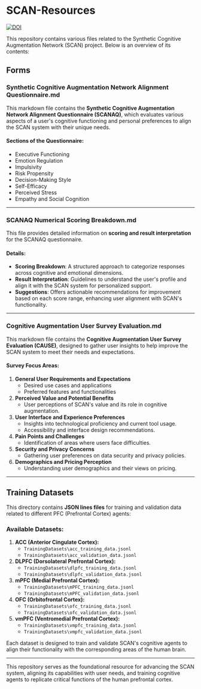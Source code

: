 # SCAN-Resources

[![DOI](https://zenodo.org/badge/885073150.svg)](https://doi.org/10.5281/zenodo.14053202)

This repository contains various files related to the Synthetic Cognitive Augmentation Network (SCAN) project. Below is an overview of its contents:

## **Forms**

### **Synthetic Cognitive Augmentation Network Alignment Questionnaire.md**
This markdown file contains the **Synthetic Cognitive Augmentation Network Alignment Questionnaire (SCANAQ)**, which evaluates various aspects of a user's cognitive functioning and personal preferences to align the SCAN system with their unique needs.

#### **Sections of the Questionnaire:**
- Executive Functioning
- Emotion Regulation
- Impulsivity
- Risk Propensity
- Decision-Making Style
- Self-Efficacy
- Perceived Stress
- Empathy and Social Cognition

---

### **SCANAQ Numerical Scoring Breakdown.md**
This file provides detailed information on **scoring and result interpretation** for the SCANAQ questionnaire.  

#### **Details:**
- **Scoring Breakdown**: A structured approach to categorize responses across cognitive and emotional dimensions.
- **Result Interpretation**: Guidelines to understand the user's profile and align it with the SCAN system for personalized support.
- **Suggestions**: Offers actionable recommendations for improvement based on each score range, enhancing user alignment with SCAN's functionality.

---

### **Cognitive Augmentation User Survey Evaluation.md**
This markdown file contains the **Cognitive Augmentation User Survey Evaluation (CAUSE)**, designed to gather user insights to help improve the SCAN system to meet their needs and expectations.

#### **Survey Focus Areas:**
1. **General User Requirements and Expectations**
   - Desired use cases and applications
   - Preferred features and functionalities
2. **Perceived Value and Potential Benefits**
   - User perceptions of SCAN's value and its role in cognitive augmentation.
3. **User Interface and Experience Preferences**
   - Insights into technological proficiency and current tool usage.
   - Accessibility and interface design recommendations.
4. **Pain Points and Challenges**
   - Identification of areas where users face difficulties.
5. **Security and Privacy Concerns**
   - Gathering user preferences on data security and privacy policies.
6. **Demographics and Pricing Perception**
   - Understanding user demographics and their views on pricing.

---

## **Training Datasets**

This directory contains **JSON lines files** for training and validation data related to different PFC (Prefrontal Cortex) agents:

### **Available Datasets:**
1. **ACC (Anterior Cingulate Cortex):**
   - `TrainingDatasets\acc_training_data.jsonl`
   - `TrainingDatasets\acc_validation_data.jsonl`
2. **DLPFC (Dorsolateral Prefrontal Cortex):**
   - `TrainingDatasets\dlpfc_training_data.jsonl`
   - `TrainingDatasets\dlpfc_validation_data.jsonl`
3. **mPFC (Medial Prefrontal Cortex):**
   - `TrainingDatasets\mPFC_training_data.jsonl`
   - `TrainingDatasets\mPFC_validation_data.jsonl`
4. **OFC (Orbitofrontal Cortex):**
   - `TrainingDatasets\ofc_training_data.jsonl`
   - `TrainingDatasets\ofc_validation_data.jsonl`
5. **vmPFC (Ventromedial Prefrontal Cortex):**
   - `TrainingDatasets\vmpfc_training_data.jsonl`
   - `TrainingDatasets\vmpfc_validation_data.jsonl`

Each dataset is designed to train and validate SCAN's cognitive agents to align their functionality with the corresponding areas of the human brain.

---

This repository serves as the foundational resource for advancing the SCAN system, aligning its capabilities with user needs, and training cognitive agents to replicate critical functions of the human prefrontal cortex.

